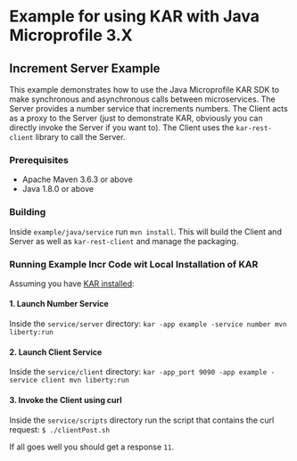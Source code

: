 # Example for using KAR with Java Microprofile 3.X

## Increment Server Example
This example demonstrates how to use the Java Microprofile KAR SDK to make synchronous and asynchronous calls between microservices. The Server provides a number service that increments numbers.  The Client acts as a proxy to the Server (just to demonstrate KAR, obviously you can directly invoke the Server if you want to).  The Client uses the `kar-rest-client` library to call the Server.

### Prerequisites
- Apache Maven 3.6.3 or above
- Java 1.8.0 or above

### Building
Inside `example/java/service` run `mvn install`.  This will build the Client and Server as well as `kar-rest-client` and manage the packaging.

### Running Example Incr Code wit Local Installation of KAR
Assuming you have [KAR installed](https://github.ibm.com/solsa/kar/blob/master/docs/getting-started.md):

#### 1. Launch Number Service
Inside the `service/server` directory:
`kar -app example -service number mvn liberty:run`

#### 2. Launch Client Service
Inside the `service/client` directory:
`kar -app_port 9090 -app example -service client mvn liberty:run`

#### 3. Invoke the Client using curl
Inside the `service/scripts` directory run the script that contains the curl request:
`$ ./clientPost.sh`

If all goes well you should get a response `11`.
